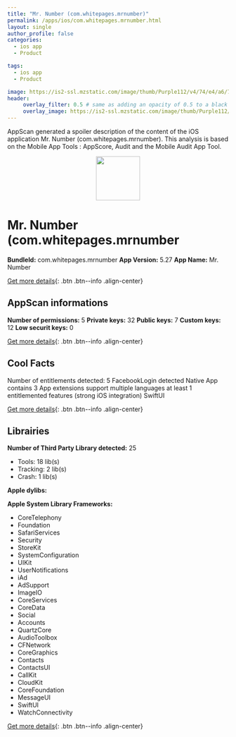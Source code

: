 ```yaml
---
title: "Mr. Number (com.whitepages.mrnumber)"
permalink: /apps/ios/com.whitepages.mrnumber.html
layout: single
author_profile: false
categories: 
  - ios app 
  - Product 

tags: 
  - ios app 
  - Product 

image: https://is2-ssl.mzstatic.com/image/thumb/Purple112/v4/74/e4/a6/74e4a664-483b-e9b2-ce6e-dae44dac7e11/AppIcon-1x_U007emarketing-0-4-0-85-220.png/512x512bb.jpg
header: 
     overlay_filter: 0.5 # same as adding an opacity of 0.5 to a black background
     overlay_image: https://is2-ssl.mzstatic.com/image/thumb/Purple112/v4/74/e4/a6/74e4a664-483b-e9b2-ce6e-dae44dac7e11/AppIcon-1x_U007emarketing-0-4-0-85-220.png/512x512bb.jpg
---
```

AppScan generated a spoiler description of the content of the iOS application Mr. Number (com.whitepages.mrnumber). This analysis is based on the Mobile App Tools : AppScore, Audit and the Mobile Audit App Tool.

  
  
<div style="text-align: center;"><img src="https://is2-ssl.mzstatic.com/image/thumb/Purple112/v4/74/e4/a6/74e4a664-483b-e9b2-ce6e-dae44dac7e11/AppIcon-1x_U007emarketing-0-4-0-85-220.png/512x512bb.jpg" width="100" height="100"></div>  
  
# Mr. Number (com.whitepages.mrnumber

**BundleId:** com.whitepages.mrnumber
**App Version:** 5.27
**App Name:** Mr. Number


[Get more details](/pricing.html){: .btn .btn--info .align-center}  
  
## AppScan informations 

**Number of permissions:** 5
**Private keys:** 32
**Public keys:** 7
**Custom keys:** 12
**Low securit keys:** 0
  
[Get more details](/pricing.html){: .btn .btn--info .align-center}

## Cool Facts

Number of entitlements detected: 5
FacebookLogin detected
Native App
contains 3 App extensions
support multiple languages
at least 1 entitlemented features (strong iOS integration)
SwiftUI
  
[Get more details](/pricing.html){: .btn .btn--info .align-center}

## Librairies 
**Number of Third Party Library detected:** 25
- Tools: 18 lib(s)
- Tracking: 2 lib(s)
- Crash: 1 lib(s)

**Apple dylibs:**


**Apple System Library Frameworks:**
- CoreTelephony
- Foundation
- SafariServices
- Security
- StoreKit
- SystemConfiguration
- UIKit
- UserNotifications
- iAd
- AdSupport
- ImageIO
- CoreServices
- CoreData
- Social
- Accounts
- QuartzCore
- AudioToolbox
- CFNetwork
- CoreGraphics
- Contacts
- ContactsUI
- CallKit
- CloudKit
- CoreFoundation
- MessageUI
- SwiftUI
- WatchConnectivity


  
[Get more details](/pricing.html){: .btn .btn--info .align-center}

